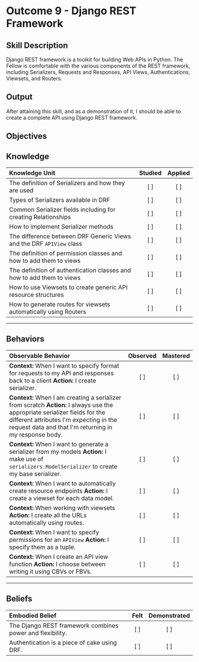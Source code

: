 # Outcome 9 - Django REST Framework

**Skill Description**
----------
Django REST framework is a toolkit for building Web APIs in Python. The Fellow is comfortable with the various components of the REST framework, including Serializers, Requests and Responses, API Views, Authentications, Viewsets, and Routers. 


**Output**
----------
After attaining this skill, and as a demonstration of it, I should be able to create a complete API using Django REST framework. 


**Objectives**
----------
## **Knowledge**


| Knowledge Unit   |      Studied      | Applied |
|:-------------|:------------------:|:--------:|
| The definition of Serializers and how they are used | [ ] | [ ] |
| Types of Serializers available in DRF | [ ] | [ ] |
| Common Serializer fields including for creating Relationships | [ ] | [ ] |
| How to implement Serializer methods | [ ] | [ ] |
| The difference between DRF Generic Views and the DRF `APIView` class | [ ] | [ ] |
| The definition of permission classes and how to add them to views | [ ] | [ ] |
| The definition of authentication classes and how to add them to views | [ ] | [ ] |
| How to use Viewsets to create generic API resource structures | [ ] | [ ] |
| How to generate routes for viewsets automatically using Routers | [ ] | [ ] |


----------


## **Behaviors**

| Observable Behavior   |      Observed      | Mastered |
|:-------------|:------------------:|:--------:|
| **Context:** When I want to specify format for requests to my API and responses back to a client **Action:** I create serializer. | [ ] | [ ] |
| **Context:** When I am creating a serializer from scratch **Action:** I always use the appropriate serializer fields for the different attributes I'm expecting in the request data and that I'm returning in my response body. | [ ] | [ ] |
| **Context:** When I want to generate a serializer from my models **Action:** I make use of `serializers.ModelSerializer` to create my base serializer. | [ ] | [ ] |
| **Context:** When I want to automatically create resource endpoints **Action:** I create a viewset for each data model. | [ ] | [ ] |
| **Context:** When working with viewsets **Action:** I create all the URLs automatically using routes. | [ ] | [ ] |
| **Context:** When I want to specify permissions for an `APIView` **Action:** I specify them as a tuple. | [ ] | [ ] |
| **Context:** When I create an API view function **Action:** I choose between writing it using CBVs or FBVs. | [ ] | [ ] |

----------


## **Beliefs**


| Embodied Belief   |      Felt      | Demonstrated |
|:-------------|:------------------:|:--------:|
| The Django REST framework combines power and flexibility. | [ ] | [ ]  |
| Authentication is a piece of cake using DRF. | [ ] | [ ]  |
